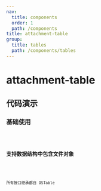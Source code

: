 ```yaml
---
nav:
  title: components
  order: 1
  path: /components
title: attachment-table
group:
  title: tables
  path: /components/tables
---
```


# attachment-table

## 代码演示

### 基础使用

<code src="../demos/attachment-table/simple.tsx" />

### 支持数据结构中包含文件对象

<code src="../demos/attachment-table/file-object.tsx" />

所有接口继承都自 OSTable

<API exports='["Settings", "Requests"]' src="../components/attachment-table/index.tsx"></API>
